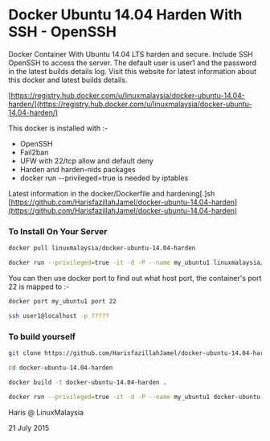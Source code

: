 # Docker Ubuntu 14.04 Harden With SSH - OpenSSH

Docker Container With Ubuntu 14.04 LTS harden and secure. Include SSH OpenSSH to access the server. The default user is user1 and the password in the latest builds details log. Visit this website for latest information about this docker and latest builds details.

[https://registry.hub.docker.com/u/linuxmalaysia/docker-ubuntu-14.04-harden/](https://registry.hub.docker.com/u/linuxmalaysia/docker-ubuntu-14.04-harden/)

This docker is installed with :-

- OpenSSH
- Fail2ban
- UFW with 22/tcp allow and default deny
- Harden and harden-nids packages
- docker run --privileged=true is needed by iptables

Latest information in the docker/Dockerfile and hardening[.]sh
[https://github.com/HarisfazillahJamel/docker-ubuntu-14.04-harden](https://github.com/HarisfazillahJamel/docker-ubuntu-14.04-harden)

### To Install On Your Server
```sh
docker pull linuxmalaysia/docker-ubuntu-14.04-harden
```
```sh
docker run --privileged=true -it -d -P --name my_ubuntu1 linuxmalaysia/docker-ubuntu-14.04-harden
```
You can then use docker port to find out what host port, the container's port 22 is mapped to :-
```sh
docker port my_ubuntu1 port 22
```
```sh
ssh user1@localhost -p ?????
```
### To build yourself
```sh
git clone https://github.com/HarisfazillahJamel/docker-ubuntu-14.04-harden.git
```
```sh
cd docker-ubuntu-14.04-harden
```
```sh
docker build -t docker-ubuntu-14.04-harden .
```
```sh
docker run --privileged=true -it -d -P --name my_ubuntu1 docker-ubuntu-14.04-harden
```
Haris @ LinuxMalaysia

21 July 2015
